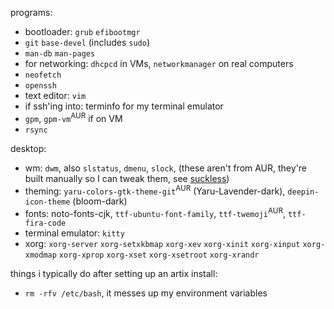 programs:

* bootloader: `grub` `efibootmgr`
* `git` `base-devel` (includes `sudo`)
* `man-db` `man-pages`
* for networking: `dhcpcd` in VMs, `networkmanager` on real computers
* `neofetch`
* `openssh`
* text editor: `vim`
* if ssh'ing into: terminfo for my terminal emulator
* `gpm`, `gpm-vm`<sup>AUR</sup> if on VM
* `rsync`

desktop:

* wm: `dwm`, also `slstatus`, `dmenu`, `slock`, (these aren't from AUR, they're built manually so I can tweak them, see [suckless](https://github.com/mekb-turtle/suckless))
* theming: `yaru-colors-gtk-theme-git`<sup>AUR</sup> (Yaru-Lavender-dark), `deepin-icon-theme` (bloom-dark)
* fonts: noto-fonts-cjk, `ttf-ubuntu-font-family`, `ttf-twemoji`<sup>AUR</sup>, `ttf-fira-code`
* terminal emulator: `kitty`
* xorg: `xorg-server` `xorg-setxkbmap` `xorg-xev` `xorg-xinit` `xorg-xinput` `xorg-xmodmap` `xorg-xprop` `xorg-xset` `xorg-xsetroot` `xorg-xrandr`

things i typically do after setting up an artix install:

* `rm -rfv /etc/bash`, it messes up my environment variables
